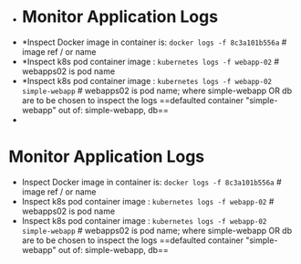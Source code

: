 - # Monitor Application Logs
- *Inspect Docker image in container is: `docker logs -f 8c3a101b556a`  # image ref / or name
- *Inspect k8s pod container image : `kubernetes logs -f webapp-02`   # webapps02 is pod name
- *Inspect k8s pod container image : `kubernetes logs -f webapp-02 simple-webapp`   # webapps02 is pod name; where simple-webapp OR db are to be chosen to inspect the logs ==defaulted container "simple-webapp" out of: simple-webapp, db==
-
# Monitor Application Logs
- Inspect Docker image in container is: `docker logs -f 8c3a101b556a` # image ref / or name
- Inspect k8s pod container image : `kubernetes logs -f webapp-02` # webapps02 is pod name
- Inspect k8s pod container image : `kubernetes logs -f webapp-02 simple-webapp` # webapps02 is pod name; where simple-webapp OR db are to be chosen to inspect the logs ==defaulted container "simple-webapp" out of: simple-webapp, db==